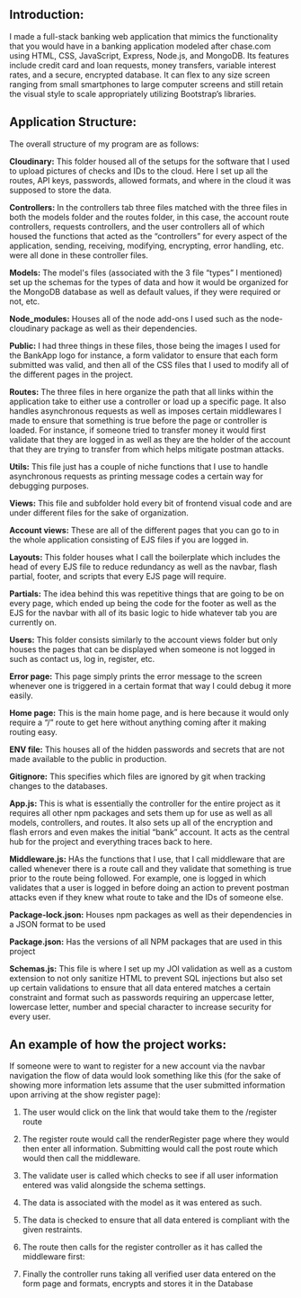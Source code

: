 ## Introduction:
I made a  full-stack banking web application that mimics the functionality that you would have in a banking application modeled after chase.com using HTML, CSS, JavaScript, Express, Node.js, and MongoDB. Its features include credit card and loan requests, money transfers, variable interest rates, and a secure, encrypted database. It can flex to any size screen ranging from small smartphones to large computer screens and still retain the visual style to scale appropriately utilizing Bootstrap’s libraries. 

## Application Structure:
The overall structure of my program are as follows:

**Cloudinary:** This folder housed all of the setups for the software that I used to upload pictures of checks and IDs to the cloud. Here I set up all the routes, API keys, passwords, allowed formats, and where in the cloud it was supposed to store the data.

**Controllers:** In the controllers tab three files matched with the three files in both the models folder and the routes folder, in this case, the account route controllers, requests controllers, and the user controllers all of which housed the functions that acted as the “controllers” for every aspect of the application, sending, receiving, modifying, encrypting, error handling, etc. were all done in these controller files.

**Models:** The model's files (associated with the 3 file “types” I mentioned) set up the schemas for the types of data and how it would be organized for the MongoDB database as well as default values, if they were required or not, etc.

**Node_modules:** Houses all of the node add-ons I used such as the node-cloudinary package as well as their dependencies.

**Public:** I had three things in these files, those being the images I used for the BankApp logo for instance, a form validator to ensure that each form submitted was valid, and then all of the CSS files that I used to modify all of the different pages in the project. 

**Routes:** The three files in here organize the path that all links within the application take to either use a controller or load up a specific page. It also handles asynchronous requests as well as imposes certain middlewares I made to ensure that something is true before the page or controller is loaded. For instance, if someone tried to transfer money it would first validate that they are logged in as well as they are the holder of the account that they are trying to transfer from which helps mitigate postman attacks. 

**Utils:** This file just has a couple of niche functions that I use to handle asynchronous requests as printing message codes a certain way for debugging purposes. 

**Views:** This file and subfolder hold every bit of frontend visual code and are under different files for the sake of organization. 

**Account views:** These are all of the different pages that you can go to in the whole application consisting of EJS files if you are logged in. 

**Layouts:** This folder houses what I call the boilerplate which includes the head of every EJS file to reduce redundancy as well as the navbar, flash partial, footer, and scripts that every EJS page will require.  

**Partials:** The idea behind this was repetitive things that are going to be on every page, which ended up being the code for the footer as well as the EJS for the navbar with all of its basic logic to hide whatever tab you are currently on.

**Users:** This folder consists similarly to the account views folder but only houses the pages that can be displayed when someone is not logged in such as contact us, log in, register, etc.

**Error page:** This page simply prints the error message to the screen whenever one is triggered in a certain format that way I could debug it more easily.

**Home page:** This is the main home page, and is here because it would only require a “/” route to get here without anything coming after it making routing easy.

**ENV file:** This houses all of the hidden passwords and secrets that are not made available to the public in production. 

**Gitignore:** This specifies which files are ignored by git when tracking changes to the databases. 

**App.js:** This is what is essentially the controller for the entire project as it requires all other npm packages and sets them up for use as well as all models, controllers, and routes. It also sets up all of the encryption and flash errors and even makes the initial “bank” account. It acts as the central hub for the project and everything traces back to here.

**Middleware.js:** HAs the functions that I use, that I call middleware that are called whenever there is a route call and they validate that something is true prior to the route being followed. For example, one is logged in which validates that a user is logged in before doing an action to prevent postman attacks even if they knew what route to take and the IDs of someone else. 

**Package-lock.json:** Houses npm packages as well as their dependencies in a JSON format to be used

**Package.json:** Has the versions of all NPM packages that are used in this project

**Schemas.js:** This file is where I set up my JOI validation as well as a custom extension to not only sanitize HTML to prevent SQL injections but also set up certain validations to ensure that all data entered matches a certain constraint and format such as passwords requiring an uppercase letter, lowercase letter, number and special character to increase security for every user.



## An example of how the project works:
If someone were to want to register for a new account via the navbar navigation the flow of data would look something like this (for the sake of showing more information lets assume that the user submitted information upon arriving at the show register page):

1. The user would click on the link that would take them to the /register route



2. The register route would call the renderRegister page where they would then enter all information. Submitting would call the post route which would then call the middleware.

3. The validate user is called which checks to see if all user information entered was valid alongside the schema settings.


4. The data is associated with the model as it was entered as such.



5. The data is checked to ensure that all data entered is compliant with the given restraints.


6. The route then calls for the register controller as it has called the middleware first:


7.  Finally the controller runs taking all verified user data entered on the form page and formats, encrypts and stores it in the Database
